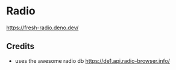 # Radio

https://fresh-radio.deno.dev/

## Credits

- uses the awesome radio db https://de1.api.radio-browser.info/
